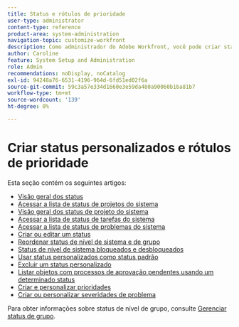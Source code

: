 ```yaml
---
title: Status e rótulos de prioridade
user-type: administrator
content-type: reference
product-area: system-administration
navigation-topic: customize-workfront
description: Como administrador do Adobe Workfront, você pode criar status personalizados para projetos, tarefas e problemas. Eles podem ser para usuários em todo o sistema Workfront ou para grupos ou subgrupos específicos. O status de um item de trabalho representa seu estado atual de desenvolvimento.
author: Caroline
feature: System Setup and Administration
role: Admin
recommendations: noDisplay, noCatalog
exl-id: 94248a76-6531-4196-964d-6fd51ed02f6a
source-git-commit: 59c3a57e334d1660e3e59da480a90060b1ba81b7
workflow-type: tm+mt
source-wordcount: '139'
ht-degree: 0%

---
```


# Criar status personalizados e rótulos de prioridade

Esta seção contém os seguintes artigos:

* [Visão geral dos status](../../../administration-and-setup/customize-workfront/creating-custom-status-and-priority-labels/statuses-overview.md)
* [Acessar a lista de status de projetos do sistema](../../../administration-and-setup/customize-workfront/creating-custom-status-and-priority-labels/project-statuses.md)
* [Visão geral dos status de projeto do sistema](../../../administration-and-setup/customize-workfront/creating-custom-status-and-priority-labels/system-project-statuses.md)
* [Acessar a lista de status de tarefas do sistema](../../../administration-and-setup/customize-workfront/creating-custom-status-and-priority-labels/task-statuses.md)
* [Acessar a lista de status de problemas do sistema](../../../administration-and-setup/customize-workfront/creating-custom-status-and-priority-labels/issue-statuses.md)
* [Criar ou editar um status](../../../administration-and-setup/customize-workfront/creating-custom-status-and-priority-labels/create-or-edit-a-status.md)
* [Reordenar status de nível de sistema e de grupo](../../../administration-and-setup/customize-workfront/creating-custom-status-and-priority-labels/reorder-system-statuses.md)
* [Status de nível de sistema bloqueados e desbloqueados](../../../administration-and-setup/customize-workfront/creating-custom-status-and-priority-labels/lock-or-unlock-a-custom-system-level-status.md)
* [Usar status personalizados como status padrão](../../../administration-and-setup/customize-workfront/creating-custom-status-and-priority-labels/use-custom-statuses-as-default-statuses.md)
* [Excluir um status personalizado](../../../administration-and-setup/customize-workfront/creating-custom-status-and-priority-labels/delete-a-custom-status.md)
* [Listar objetos com processos de aprovação pendentes usando um determinado status](../../../administration-and-setup/customize-workfront/creating-custom-status-and-priority-labels/list-objects-pending-approval-certain-status.md)
* [Criar e personalizar prioridades](../../../administration-and-setup/customize-workfront/creating-custom-status-and-priority-labels/create-customize-priorities.md)
* [Criar ou personalizar severidades de problema](../../../administration-and-setup/customize-workfront/creating-custom-status-and-priority-labels/create-customize-issue-severities.md)

Para obter informações sobre status de nível de grupo, consulte [Gerenciar status de grupo](../../../administration-and-setup/manage-groups/manage-group-statuses/manage-group-statuses.md).
